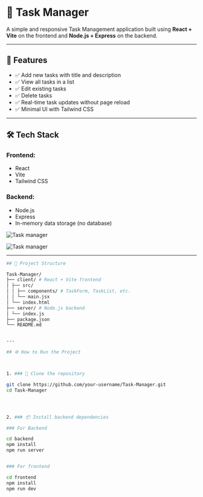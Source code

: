 # 📝 Task Manager

A simple and responsive Task Management application built using **React + Vite** on the frontend and **Node.js + Express** on the backend.

---

## 🚀 Features

- ✅ Add new tasks with title and description
- ✅ View all tasks in a list
- ✅ Edit existing tasks
- ✅ Delete tasks
- ✅ Real-time task updates without page reload
- ✅ Minimal UI with Tailwind CSS

---

## 🛠️ Tech Stack

### Frontend:
- React
- Vite
- Tailwind CSS

### Backend:
- Node.js
- Express
- In-memory data storage (no database)

![Task manager](https://res.cloudinary.com/vijayvaddi/image/upload/v1750008821/ja1busfwxvdkbia7f7gj.png)

![Task manager](https://res.cloudinary.com/vijayvaddi/image/upload/v1750008829/vbjyqyfyg5t14rhbwuwj.png)

---

```bash
## 📁 Project Structure

Task-Manager/
├── client/ # React + Vite frontend
│ ├── src/
│ │ ├── components/ # TaskForm, TaskList, etc.
│ │ └── main.jsx
│ └── index.html
├── server/ # Node.js backend
│ └── index.js
├── package.json
└── README.md


---

## ⚙️ How to Run the Project



1. ### 📁 Clone the repository

git clone https://github.com/your-username/Task-Manager.git
cd Task-Manager




2. ### 📦 Install backend dependencies

### For Backend 

cd backend
npm install
npm run server


### For frontend

cd frontend
npm install
npm run dev





